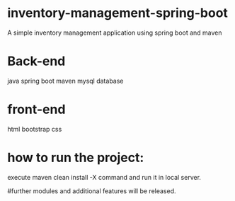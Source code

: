 # inventory-management-spring-boot
A simple inventory management application using spring boot and maven

# Back-end 
java 
spring boot
maven
mysql database


# front-end
html
bootstrap css


# how to run the project:
execute maven clean install -X command and run it in local server.

#further modules and additional features will be released.

